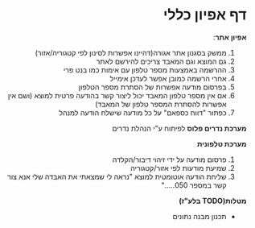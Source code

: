 <div dir="rtl" text-align="right">

# דף אפיון כללי
 

 **אפיון אתר**:
 1. ממשק בסגנון אתר אגורה(דהיינו אפשרות לסינון לפי קטגוריה/אזור)
 2. גם המוצא וגם המאבד צריכים להירשם לאתר
 2. ההרשמה באמצעות מספר טלפון עם אימות כמו בנט פרי 
 3. אחרי הרשמה כמובן אפשר לעדכן אימייל
 4. בפרסום מודעה אפשרות של הסתרת מספר הטלפון 
 5. אם אין מספר טלפון המאבד יכול ליצור קשר בהודעה פרטית למוצא (ושם אין אפשרות להסתרת המספר טלפון של המאבד)
 6. כפתור "דווח כספאם" על כל מודעה שישלח הודעה למנהל
 
 **מערכת נדרים פלוס**
 לפיתוח ע"י הנהלת נדרים
 
 **מערכת טלפונית**
 1. פרסום מודעה על ידי זיהוי דיבור/הקלדה
 2. שמיעת מודעות לפי אזור/קטגוריה
 3. שליחת הודעה אוטומטית למוצא "נראה לי שמצאתי את האבדה שלי אנא צור קשר במספר 050....."

**מטלות(TODO בלע"ז)**

- תכנון מבנה נתונים
</div>
